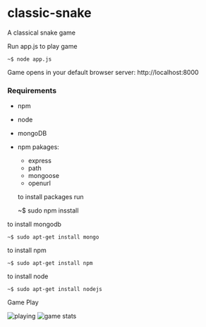 # classic-snake
A classical snake game  


 Run app.js to play game

 	~$ node app.js

 Game opens in your default browser
 server:
  http://localhost:8000 

### Requirements


* npm 
* node    
* mongoDB
* npm pakages:
	* express
	* path
	* mongoose
	* openurl

	to install packages run

	~$ sudo npm insstall <package name>

to install mongodb

	~$ sudo apt-get install mongo

to install npm 

	~$ sudo apt-get install npm
to install node

	~$ sudo apt-get install nodejs


Game Play

![playing](../master/gameplay2.png)
![game stats](../master/gameplay1.png)